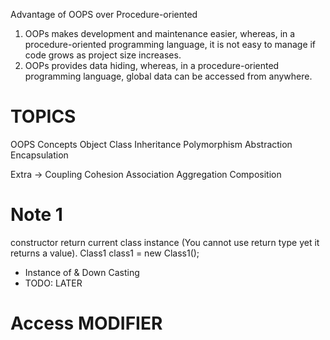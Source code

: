 Advantage of OOPS over Procedure-oriented
1) OOPs makes development and maintenance easier, whereas, in a procedure-oriented programming language, 
it is not easy to manage if code grows as project size increases.
2) OOPs provides data hiding, whereas, in a procedure-oriented programming language, 
global data can be accessed from anywhere.

# TOPICS
OOPS Concepts
Object
Class
Inheritance
Polymorphism
Abstraction
Encapsulation

Extra ->
Coupling
Cohesion
Association
Aggregation
Composition


# Note 1
constructor return current class instance (You cannot use return type yet it returns a value).
Class1 class1 = new Class1();




* Instance of & Down Casting
* TODO: LATER 



# Access MODIFIER